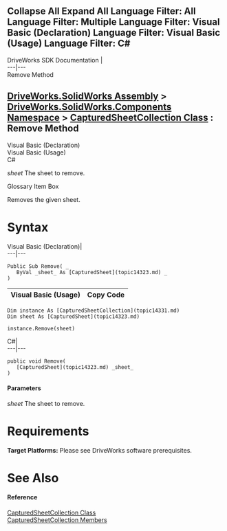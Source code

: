        

 Collapse All Expand All  Language Filter: All  Language Filter: Multiple  Language Filter: Visual Basic (Declaration) Language Filter: Visual Basic (Usage) Language Filter: C#  
---  
DriveWorks SDK Documentation  |   
---|---  
Remove Method   
  
[DriveWorks.SolidWorks Assembly](topic13342.md) > [DriveWorks.SolidWorks.Components Namespace](topic13925.md) > [CapturedSheetCollection Class](topic14331.md) : Remove Method  
---  
  
Visual Basic (Declaration)    
Visual Basic (Usage)    
C# 

_sheet_
    The sheet to remove.

Glossary Item Box

Removes the given sheet. 

# Syntax

Visual Basic (Declaration)|   
---|---  
      
    
    Public Sub Remove( _
       ByVal _sheet_ As [CapturedSheet](topic14323.md) _
    )   
  
Visual Basic (Usage)| Copy Code  
---|---  
      
    
    Dim instance As [CapturedSheetCollection](topic14331.md)
    Dim sheet As [CapturedSheet](topic14323.md)
     
    instance.Remove(sheet)  
  
C#|   
---|---  
      
    
    public void Remove( 
       [CapturedSheet](topic14323.md) _sheet_
    )  
  
#### Parameters

 _sheet_
    The sheet to remove.

# Requirements

**Target Platforms:** Please see DriveWorks software prerequisites.

# See Also

#### Reference

[CapturedSheetCollection Class](topic14331.md)   
[CapturedSheetCollection Members](topic14332.md)


